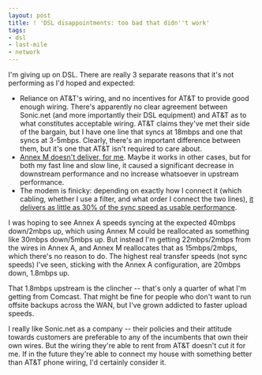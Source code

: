 ```yaml
---
layout: post
title: ! 'DSL disappointments: too bad that didn''t work'
tags:
- dsl
- last-mile
- network
---
```

I'm giving up on DSL. There are really 3 separate reasons that it's not
performing as I'd hoped and expected:

  * Reliance on AT&T's wiring, and no incentives for AT&T to provide good enough wiring. There's apparently no clear agreement between Sonic.net (and more importantly their DSL equipment) and AT&T as to what constitutes acceptable wiring. AT&T claims they've met their side of the bargain, but I have one line that syncs at 18mbps and one that syncs at 3-5mbps. Clearly, there's an important difference between them, but it's one that AT&T isn't required to care about.
  * [Annex M doesn't deliver, for me](http://blog.metamatt.com/blog/2011/04/18/dsl-disappointments-annex-m-edition/). Maybe it works in other cases, but for both my fast line and slow line, it caused a significant decrease in downstream performance and no increase whatsoever in upstream performance.
  * The modem is finicky: depending on exactly how I connect it (which cabling, whether I use a filter, and what order I connect the two lines), [it delivers as little as 30% of the sync speed as usable performance](http://blog.metamatt.com/blog/2011/04/18/dsl-disappointments-misleading-sync-speed-edition/).

I was hoping to see Annex A speeds syncing at the expected 40mbps down/2mbps
up, which using Annex M could be reallocated as something like 30mbps
down/5mbps up. But instead I'm getting 22mbps/2mbps from the wires in Annex A,
and Annex M reallocates that as 15mbps/2mbps, which there's no reason to do.
The highest real transfer speeds (not sync speeds) I've seen, sticking with
the Annex A configuration, are 20mbps down, 1.8mbps up.

That 1.8mbps upstream is the clincher -- that's only a quarter of what I'm
getting from Comcast. That might be fine for people who don't want to run
offsite backups across the WAN, but I've grown addicted to faster upload
speeds.

I really like Sonic.net as a company -- their policies and their attitude
towards customers are preferable to any of the incumbents that own their own
wires. But the wiring they're able to rent from AT&T doesn't cut it for me. If
in the future they're able to connect my house with something better than AT&T
phone wiring, I'd certainly consider it.

